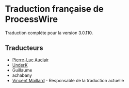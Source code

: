 # Traduction française de ProcessWire

Traduction complète pour la version 3.0.110.

## Traducteurs

- [Pierre-Luc Auclair](https://github.com/plauclair)
- [UnderK](https://github.com/underk)
- Guillaume
- achabany
- [Vincent Maillard](https://github.com/v-maillard/) - Responsable de la traduction actuelle